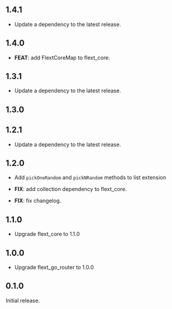 ## 1.4.1

 - Update a dependency to the latest release.

## 1.4.0

- **FEAT**: add FlextCoreMap to flext_core.

## 1.3.1

- Update a dependency to the latest release.

## 1.3.0

## 1.2.1

- Update a dependency to the latest release.

## 1.2.0

- Add `pickOneRandom` and `pickNRandom` methods to list extension

- **FIX**: add collection dependency to flext_core.
- **FIX**: fix changelog.

## 1.1.0

- Upgrade flext_core to 1.1.0

## 1.0.0

- Upgrade flext_go_router to 1.0.0

## 0.1.0

Initial release.

